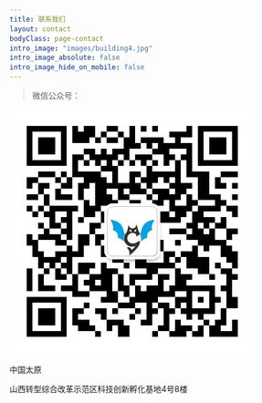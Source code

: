 ```yaml
---
title: 联系我们
layout: contact
bodyClass: page-contact
intro_image: "images/building4.jpg"
intro_image_absolute: false
intro_image_hide_on_mobile: false
---
```


> 微信公众号：

![二维码](images/social/wechat150.jpg) 

中国太原

山西转型综合改革示范区科技创新孵化基地4号8楼


